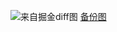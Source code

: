 ![来自掘金diff图](https://p9-juejin.byteimg.com/tos-cn-i-k3u1fbpfcp/9e3c68d1b0884d9ca0f8ffc5ee64a28e~tplv-k3u1fbpfcp-watermark.awebp)
[备份图](https://i0.hdslb.com/bfs/album/6fb6051bfc8efcbb405a749baa49c0d91936523a.png)
